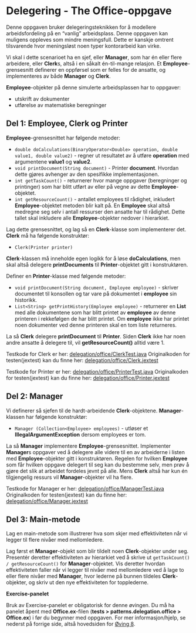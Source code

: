 # Delegering - The Office-oppgave

Denne oppgaven bruker delegeringsteknikken for å modellere arbeidsfordeling på en “vanlig” arbeidsplass. Denne oppgaven kan muligens oppleves som mindre meningsfull. Dette er kanskje omtrent tilsvarende hvor meningsløst noen typer kontorarbeid kan virke.

Vi skal i dette scenarioet ha en sjef, eller **Manager**, som har én eller flere arbeidere, eller **Clerk**s, altså i en såkalt én-til-mange relasjon. Et **Employee**-grensesnitt definerer en oppførsel som er felles for de ansatte, og implementeres av både **Manager** og **Clerk**.

**Employee**-objekter på denne simulerte arbeidsplassen har to oppgaver:

- utskrift av dokumenter
- utførelse av matematiske beregninger

## Del 1: Employee, Clerk og Printer

**Employee**-grensesnittet har følgende metoder:

- `double doCalculations(BinaryOperator<Double> operation, double value1, double value2)` - regner ut resultatet av å utføre **operation** med argumentene **value1** og **value2**.
- `void printDocument(String document)` - Printer **document**. Hvordan dette gjøres avhenger av den spesifikke implementasjonen.
- `int getTaskCount()` - returnerer hvor mange oppgaver (beregninger og printinger) som har blitt utført av eller på vegne av dette **Employee**-objektet.
- `int getResourceCount()` - antallet employees til rådighet, inkludert **Employee**-objektet metoden blir kalt på. En **Employee** skal altså medregne seg selv i antall ressurser den ansatte har til rådighet. Dette tallet skal inkludere alle **Employee**-objekter nedover i hierarkiet.

Lag dette grensesnittet, og lag så en **Clerk**-klasse som implementerer det. **Clerk** må ha følgende konstruktør:

- `Clerk(Printer printer)`

**Clerk**-klassen må inneholde egen logikk for å løse **doCalculations**, men skal altså delegere **printDocuments** til **Printer**-objektet gitt i konstruktøren.

Definer en **Printer**-klasse med følgende metoder:

- `void printDocument(String document, Employee employee)` - skriver documentet til konsollen og tar vare på dokumentet i **employee** sin historikk.
- `List<String> getPrintHistory(Employee employee)` - returnerer en **List<String>** med alle dokumentene som har blitt printet av **employee** av denne printeren i rekkefølgen de har blitt printet. Om **employee** ikke har printet noen dokumenter ved denne printeren skal en tom liste returneres.

La så **Clerk** delegere **printDocument** til **Printer**. Siden **Clerk** ikke har noen andre ansatte å delegere til, vil **getResourceCount()** alltid være 1.

Testkode for Clerk er her: [delegation/office/ClerkTest.java](../../tests/patterns/delegation/office/ClerkTest.java) Originalkoden for testen(jextest) kan du finne her: [delegation/office/Clerk.jextest](../../tests/patterns/delegation/office/Clerk.jextest)

Testkode for Printer er her: [delegation/office/PrinterTest.java](../../tests/patterns/delegation/office/PrinterTest.java) Originalkoden for testen(jextest) kan du finne her: [delegation/office/Printer.jextest](../../tests/patterns/delegation/office/Printer.jextest)

## Del 2: Manager

Vi definerer så sjefen til de hardt-arbeidende **Clerk**-objektene. **Manager**-klassen har følgende konstruktør:

- `Manager (Collection<Employee> employees)` - utløser et **IllegalArgumentException** dersom employees er tom.

La så **Manager** implementere **Employee**-grensesnittet. Implementer **Manager**s oppgaver ved å delegere alle videre til en av arbeiderne i listen med **Employee**-objekter gitt i konstruktøren. Regelen for hvilken **Employee** som får hvilken oppgave delegert til seg kan du bestemme selv, men prøv å gjøre det slik at arbeidet fordeles jevnt på alle. Mens **Clerk** altså har kun én tilgjengelig ressurs vil **Manager**-objekter vil ha flere.

Testkode for Manager er her: [delegation/office/ManagerTest.java](../../tests/patterns/delegation/office/ManagerTest.java) Originalkoden for testen(jextest) kan du finne her: [delegation/office/Manager.jextest](../../tests/patterns/delegation/office/Manager.jextest)

## Del 3: Main-metode

Lag en main-metode som illustrerer hva som skjer med effektiviteten når vi legger til flere nivåer med mellomledere.

Lag først et **Manager**-objekt som blir tildelt noen **Clerk**-objekter under seg. Presentér deretter effektiviteten av hierarkiet ved å skrive ut `getTaskCount() / getResourceCount()` for **Manager**-objektet. Vis deretter hvordan effektiviteten faller når vi legger til nivåer med mellomledere ved å lage to eller flere nivåer med **Manager**, hvor lederne på bunnen tildeles **Clerk**-objekter, og skriv ut den nye effektiviteten for topplederne.

**Exercise-panelet**

Bruk av Exercise-panelet er obligatorisk for denne øvingen. Du må ha panelet åpent med **Office.ex**-filen (**tests > patterns.delegation.office > Office.ex**) i før du begynner med oppgaven. For mer informasjon/hjelp, se nederst på forrige side, altså hovedsiden for [Øving 8](./README.md).

